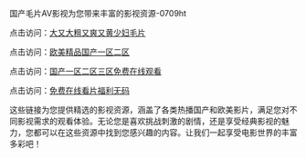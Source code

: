 国产毛片AV影视为您带来丰富的影视资源-0709ht

点击访问：<a href="https://heiliaoxqkkct.pages.dev">大又大粗又爽又黄少妇毛片</a>

点击访问：<a href="https://heiliaoxwd5i8.pages.dev">欧美精品国产一区二区</a>

点击访问：<a href="https://heiliaowt0d7p.pages.dev">国产一区二区三区免费在线观看</a>

点击访问：<a href="https://heiliaoga6s9v.pages.dev">免费在线看片福利无码</a>

这些链接为您提供精选的影视资源，涵盖了各类热播国产和欧美影片，满足您对不同影视需求的观看体验。无论您是喜欢挑战刺激的剧情，还是享受经典影视的魅力，您都可以在这些资源中找到您感兴趣的内容。让我们一起享受电影世界的丰富多彩吧！

<span style="display:none;">[Canonical link](https://github.com/thuoc20250709/thuoc4 ）</span>
